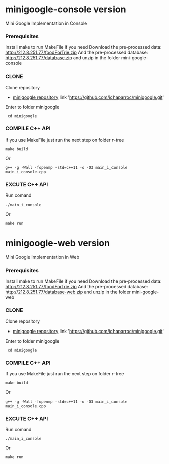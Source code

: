 # minigoogle-console version
Mini Google Implementation in Console

### Prerequisites

Install make to run MakeFile if you need
Download the pre-processed data: http://212.8.251.77/foodForTrie.zip
And the pre-processed database: http://212.8.251.77/database.zip
and unzip in the folder mini-google-console

### CLONE
Clone repository
* [minigoogle repository](https://github.com/ichaparroc/minigoogle.git) link 'https://github.com/ichaparroc/minigoogle.git'

Enter to folder minigoogle
```
 cd minigoogle
```

### COMPILE C++ API
If you use MakeFile just run the next step on folder r-tree
```
make build
```
Or
```
g++ -g -Wall -fopenmp -std=c++11 -o -O3 main_i_console main_i_console.cpp 
```

### EXCUTE C++ API
Run comand
```
./main_i_console
```
Or
```
make run
```

# minigoogle-web version
Mini Google Implementation in Web

### Prerequisites

Install make to run MakeFile if you need
Download the pre-processed data: http://212.8.251.77/foodForTrie.zip
And the pre-processed database: http://212.8.251.77/database-web.zip
and unzip in the folder mini-google-web

### CLONE
Clone repository
* [minigoogle repository](https://github.com/ichaparroc/minigoogle.git) link 'https://github.com/ichaparroc/minigoogle.git'

Enter to folder minigoogle
```
 cd minigoogle
```

### COMPILE C++ API
If you use MakeFile just run the next step on folder r-tree
```
make build
```
Or
```
g++ -g -Wall -fopenmp -std=c++11 -o -O3 main_i_console main_i_console.cpp 
```

### EXCUTE C++ API
Run comand
```
./main_i_console
```
Or
```
make run
```
